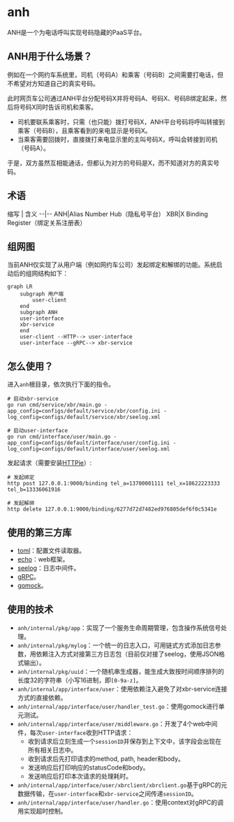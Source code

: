 # anh

ANH是一个为电话呼叫实现号码隐藏的PaaS平台。

## ANH用于什么场景？

例如在一个网约车系统里，司机（号码A）和乘客（号码B）之间需要打电话，但不希望对方知道自己的真实号码。

此时网页车公司通过ANH平台分配号码X并将号码A、号码X、号码B绑定起来，然后将号码X同时告诉司机和乘客。

- 司机要联系乘客时，只需（也只能）拨打号码X，ANH平台号码将呼叫转接到乘客（号码B），且乘客看到的来电显示是号码X。
- 当乘客需要回拨时，直接拨打来电显示里的主叫号码X，呼叫会转接到司机（号码A）。

于是，双方虽然互相能通话，但都认为对方的号码是X，而不知道对方的真实号码。

## 术语

缩写 | 含义 --|-- ANH|Alias Number Hub（隐私号平台） XBR|X Binding Register（绑定关系注册表）

## 组网图

当前ANH仅实现了从用户端（例如网约车公司）发起绑定和解绑的功能。系统启动后的组网结构如下：

```mermaid
graph LR
    subgraph 用户端
        user-client
    end
    subgraph ANH
    user-interface
    xbr-service
    end
    user-client --HTTP--> user-interface
    user-interface --gRPC--> xbr-service
```

## 怎么使用？

进入`anh`根目录，依次执行下面的指令。

```shell
# 启动xbr-service
go run cmd/service/xbr/main.go -app_config=configs/default/service/xbr/config.ini -log_config=configs/default/service/xbr/seelog.xml

# 启动user-interface
go run cmd/interface/user/main.go -app_config=configs/default/interface/user/config.ini -log_config=configs/default/interface/user/seelog.xml
```

发起请求（需要安装[HTTPie](https://httpie.io/)）:

```shell
# 发起绑定
http post 127.0.0.1:9000/binding tel_a=13700001111 tel_x=18622223333 tel_b=13336061916

# 发起解绑
http delete 127.0.0.1:9000/binding/6277d72d7482ed976805def6f0c5341e
```

## 使用的第三方库

- [toml](https://github.com/BurntSushi/toml)：配置文件读取器。
- [echo](https://echo.labstack.com/)：web框架。
- [seelog](https://github.com/cihub/seelog)：日志中间件。
- [gRPC](https://grpc.io/)。
- [gomock](https://github.com/golang/mock)。

## 使用的技术

- `anh/internal/pkg/app`：实现了一个服务生命周期管理，包含操作系统信号处理。
- `anh/internal/pkg/mylog`：一个统一的日志入口，可用链式方式添加日志参数，用依赖注入方式对接第三方日志包（目前仅对接了seelog，使用JSON格式输出）。
- `anh/internal/pkg/uuid`：一个随机串生成器，能生成大致按时间顺序排列的长度32的字符串（小写16进制，即`[0-9a-z]`。
- `anh/internal/app/interface/user`：使用依赖注入避免了对xbr-service连接方式的直接依赖。
- `anh/internal/app/interface/user/handler_test.go`：使用gomock进行单元测试。
- `anh/internal/app/interface/user/middleware.go`：开发了4个web中间件，每次`user-interface`收到HTTP请求：
    - 收到请求后立刻生成一个`sessionID`并保存到上下文中，该字段会出现在所有相关日志中。
    - 收到请求后先打印请求的method, path, header和body。
    - 发送响应后打印响应的statusCode和body。
    - 发送响应后打印本次请求的处理耗时。
- `anh/internal/app/interface/user/xbrclient/xbrclient.go`基于gRPC的元数据传输，在`user-interface`和`xbr-service`之间传递`sessionID`。
- `anh/internal/app/interface/user/handler.go`：使用context对gRPC的调用实现超时控制。